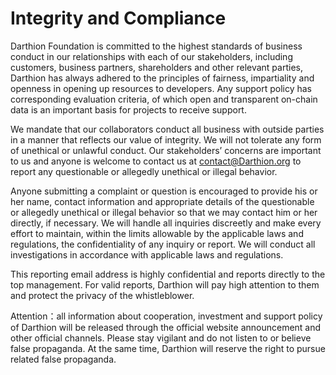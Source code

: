 # Integrity and Compliance

Darthion Foundation is committed to the highest standards of business conduct in our relationships with each of our stakeholders, including customers, business partners, shareholders and other relevant parties, Darthion has always adhered to the principles of fairness, impartiality and openness in opening up resources to developers. Any support policy has corresponding evaluation criteria, of which open and transparent on-chain data is an important basis for projects to receive support.

We mandate that our collaborators conduct all business with outside parties in a manner that reflects our value of integrity. We will not tolerate any form of unethical or unlawful conduct. Our stakeholders’ concerns are important to us and anyone is welcome to contact us at  contact@Darthion.org to report any questionable or allegedly unethical or illegal behavior.

Anyone submitting a complaint or question is encouraged to provide his or her name, contact information and appropriate details of the questionable or allegedly unethical or illegal behavior so that we may contact him or her directly, if necessary. We will handle all inquiries discreetly and make every effort to maintain, within the limits allowable by the applicable laws and regulations, the confidentiality of any inquiry or report. We will conduct all investigations in accordance with applicable laws and regulations.

This reporting email address is highly confidential and reports directly to the top management. For valid reports, Darthion will pay high attention to them and protect the privacy of the whistleblower. 

Attention：all information about cooperation, investment and support policy of Darthion will be released through the official website announcement and other official channels. Please stay vigilant and do not listen to or believe false propaganda. At the same time, Darthion will reserve the right to pursue related false propaganda.
